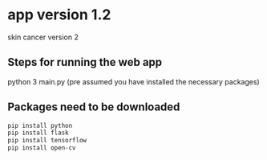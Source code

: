 # app version 1.2
 skin cancer version 2


## Steps for running the web app
 python 3 main.py (pre assumed you have installed the necessary packages)


## Packages need to be downloaded
```bash
pip install python 
pip install flask
pip install tensorflow
pip install open-cv
```
